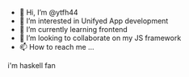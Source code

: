 - 👋 Hi, I’m @ytfh44
- 👀 I’m interested in Unifyed App development
- 🌱 I’m currently learning frontend
- 💞️ I’m looking to collaborate on my JS framework
- 📫 How to reach me ...

<!---
ytfh44/ytfh44 is a ✨ special ✨ repository because its `README.md` (this file) appears on your GitHub profile.
You can click the Preview link to take a look at your changes.
--->
i'm haskell fan
